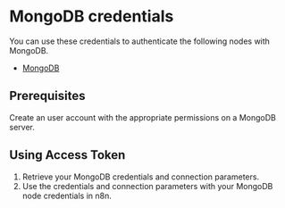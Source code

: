 # MongoDB credentials

You can use these credentials to authenticate the following nodes with MongoDB.

- [MongoDB](/integrations/builtin/app-nodes/n8n-nodes-base.mongodb/)

## Prerequisites

Create an user account with the appropriate permissions on a MongoDB server.

## Using Access Token

1. Retrieve your MongoDB credentials and connection parameters.
2. Use the credentials and connection parameters with your MongoDB node credentials in n8n.
